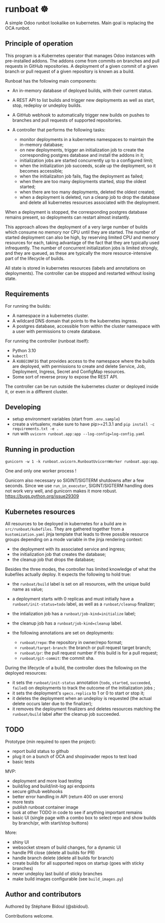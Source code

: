 # runboat ☸️

A simple Odoo runbot lookalike on kubernetes. Main goal is replacing the OCA runbot.

## Principle of operation

This program is a Kubernetes operator that manages Odoo instances with pre-installed
addons. The addons come from commits on branches and pull requests in GitHub
repositories. A deployment of a given commit of a given branch or pull request of a
given repository is known as a build.

Runboat has the following main components:

- An in-memory database of deployed builds, with their current status.
- A REST API to list builds and trigger new deployments as well as start, stop, redeploy
  or undeploy builds.
- A GitHub webhook to automatically trigger new builds on pushes to branches and pull
  requests of supported repositories.
- A controller that performs the following tasks:

  - monitor deployments in a kubernetes namespaces to maintain the in-memory database;
  - on new deployments, trigger an initialization job to create the corresponding
    postgres database and install the addons in it;
  - initialization jobs are started concurrently up to a configured limit;
  - when the initialization job succeeds, scale up the deployment, so it becomes
    accessible;
  - when the initializaiton job fails, flag the deployment as failed;
  - when there are too many deployments started, stop the oldest started;
  - when there are too many deployments, deleted the oldest created;
  - when a deployment is deleted, run a cleanp job to drop the database and delete
    all kubernetes resources associated with the deployment.

When a deployment is stopped, the corresponding postgres database remains present, so
deployments can restart almost instantly.

This approach allows the deployment of a very large number of builds which consume no
memory nor CPU until they are started. The number of started deployment can also be
high, by reserving limited CPU and memory resources for each, taking advantage of the
fact that they are typically used infrequently. The number of concurrent initialization
jobs is limited strongly, and they are queued, as these are typically the more
resource-intensive part of the lifecycle of builds.

All state is stored in kubernetes resources (labels and annotations on deployments). The
controller can be stopped and restarted without losing state.

## Requirements

For running the builds:

- A namespace in a kubernetes cluster.
- A wildcard DNS domain that points to the kubernetes ingress.
- A postgres database, accessible from within the cluster namespace with a user with
  permissions to create database.

For running the controller (runboat itself):

- Python 3.10
- `kubectl`
- A `KUBECONFIG` that provides access to the namespace where the builds are deployed,
  with permissions to create and delete Service, Job, Deployment, Ingress, Secret and
  ConfigMap resources.
- Some sort of reverse proxy to expose the REST API.

The controller can be run outside the kubernetes cluster or deployed inside it, or even
in a different cluster.

## Developing

- setup environment variables (start from `.env.sample`)
- create a virtualenv, make sure to have pip>=21.3.1 and `pip install -c
  requirements.txt -e .`
- run with `uvicorn runboat.app:app --log-config=log-config.yaml`

## Running in production

`gunicorn -w 1 -k runboat.uvicorn.RunboatUvicornWorker runboat.app:app`.

One and only one worker process !

Gunicorn also necessary so SIGINT/SIGTERM shutdowns after a few seconds. Since we use
`run_in_executor`, SIGINT/SIGTERM handling does not work very well, and gunicorn makes
it more robust. https://bugs.python.org/issue29309

## Kubernetes resources

All resources to be deployed in kubernetes for a build are in `src/runboat/kubefiles`.
They are gathered together from a `kustomization.yaml` jinja template that leads to
three possible resource groups depending on a mode variable in the jinja rendering context:

- the deployment with its associated service and ingress;
- the initialization job that creates the database;
- the cleanup job that drops the database;

Besides the three modes, the controller has limited knowledge of what the kubefiles
actually deploy. It expects the following to hold true:

- the `runboat/build` label is set on all resources, with the unique build name as
  value;
- a deployment starts with 0 replicas and must initially have a
  `runboat/init-status=todo` label, as well as a `runboat/cleanup` finalizer;
- the intialization job has a `runboat/job-kind=initialize` label;
- the cleanup job has a `runboat/job-kind=cleanup` label.
- the following annotations are set on deployments:

  - `runboat/repo`: the repository in owner/repo format;
  - `runboat/target-branch`: the branch or pull request target branch;
  - `runboat/pr`: the pull request number if this build is for a pull request;
  - `runboat/git-commit`: the commit sha.

During the lifecycle of a build, the controller does the following on the deployed
resources:

- it sets the `runboat/init-status` annotation (`todo`, `started`, `succeeded`,
  `failed`) on deployments to track the outcome of the initialization jobs ;
- it sets the deployment's `specs.replica` to 1 or 0 to start or stop it;
- it deletes the deployment when an undeploy is requested (the actual delete occurs
  later due to the finalizer);
- it removes the deployment finalizers and deletes resources matching the
  `runboat/build` label after the cleanup job succeeded.

## TODO

Prototype (min required to open the project):

- report build status to github
- plug it on a bunch of OCA and shopinvader repos to test load
- basic tests

MVP:

- deployment and more load testing
- build/log and build/init-log api endpoints
- secure github webhooks
- better error handling in API (return 400 on user errors)
- more tests
- publish runboat container image
- look at other TODO in code to see if anything important remains
- basic UI (single page with a combo box to select repo and show builds by branch/pr,
  with start/stop buttons)

More:

- shiny UI
- websocket stream of build changes, for a dynamic UI
- handle PR close (delete all builds for PR)
- handle branch delete (delete all builds for branch)
- create builds for all supported repos on startup (goes with sticky branches)
- never undeploy last build of sticky branches
- make build images configurable (see `build_images.py`)

## Author and contributors

Authored by Stéphane Bidoul (@sbidoul).

Contributions welcome.
